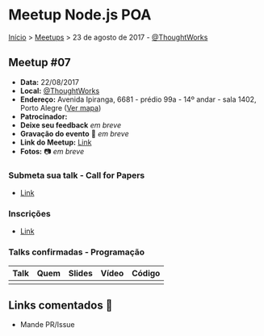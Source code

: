 Meetup Node.js POA
======

[Início](../README.md) > [Meetups](../README.md) > 23 de agosto de 2017 - [@ThoughtWorks](http://www.thoughtworks.com/pt)

## Meetup #07

* **Data:** 22/08/2017
* **Local:** [@ThoughtWorks](http://www.thoughtworks.com/pt)
* **Endereço:** Avenida Ipiranga, 6681 - prédio 99a - 14º andar - sala 1402, Porto Alegre ([Ver mapa](https://maps.google.com/maps?f=q&hl=en&q=Avenida+Ipiranga%2C+6681+-+pr%C3%A9dio++99a+-+14+andar+-+sala+1402%2C+Porto+Alegre%2C+br))
* **Patrocinador:** 
* **Deixe seu feedback** _em breve_
* **Gravação do evento** :vhs: _em breve_
* **Link do Meetup:** [Link](https://www.meetup.com/pt-BR/Node-js-Porto-Alegre-Meetup/events/242252700)
* **Fotos:** :camera: _em breve_

### Submeta sua talk - Call for Papers

+ [Link](https://github.com/node-poa/Meetups/issues/16)

### Inscrições

+ [Link](https://www.meetup.com/pt-BR/Node-js-Porto-Alegre-Meetup/events/242252700)

### Talks confirmadas - Programação

| Talk | Quem | Slides | Vídeo | Código |
| -----| ---  | ------ | ----- | ------ |
|  | | | |

## Links comentados :speech_balloon:
- Mande PR/Issue
